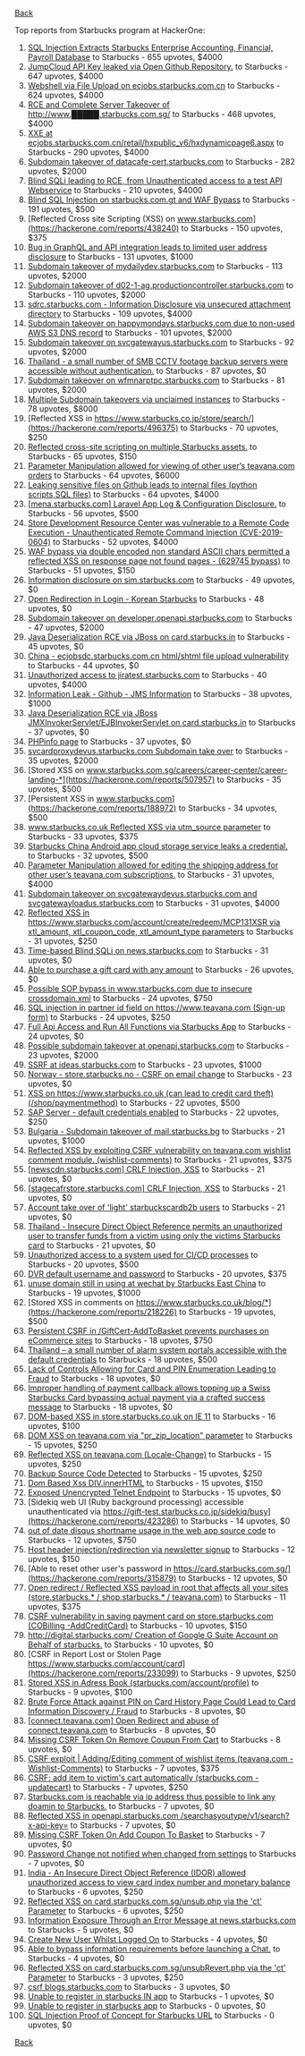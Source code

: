 [Back](../README.md)

Top reports from Starbucks program at HackerOne:

1. [SQL Injection Extracts Starbucks Enterprise Accounting, Financial, Payroll Database](https://hackerone.com/reports/531051) to Starbucks - 655 upvotes, $4000
2. [JumpCloud API Key leaked via Open Github Repository.](https://hackerone.com/reports/716292) to Starbucks - 647 upvotes, $4000
3. [Webshell via File Upload on ecjobs.starbucks.com.cn](https://hackerone.com/reports/506646) to Starbucks - 624 upvotes, $4000
4. [RCE and Complete Server Takeover of http://www.█████.starbucks.com.sg/](https://hackerone.com/reports/502758) to Starbucks - 468 upvotes, $4000
5. [XXE at ecjobs.starbucks.com.cn/retail/hxpublic_v6/hxdynamicpage6.aspx](https://hackerone.com/reports/500515) to Starbucks - 290 upvotes, $4000
6. [Subdomain takeover of datacafe-cert.starbucks.com](https://hackerone.com/reports/665398) to Starbucks - 282 upvotes, $2000
7. [Blind SQLi leading to RCE, from Unauthenticated access to a test API Webservice](https://hackerone.com/reports/592400) to Starbucks - 210 upvotes, $4000
8. [Blind SQL Injection on starbucks.com.gt and WAF Bypass](https://hackerone.com/reports/549355) to Starbucks - 191 upvotes, $500
9. [Reflected Cross site Scripting (XSS) on www.starbucks.com](https://hackerone.com/reports/438240) to Starbucks - 150 upvotes, $375
10. [Bug in GraphQL and API integration leads to limited user address disclosure](https://hackerone.com/reports/473742) to Starbucks - 131 upvotes, $1000
11. [Subdomain takeover of mydailydev.starbucks.com](https://hackerone.com/reports/570651) to Starbucks - 113 upvotes, $2000
12. [Subdomain takeover of d02-1-ag.productioncontroller.starbucks.com](https://hackerone.com/reports/661751) to Starbucks - 110 upvotes, $2000
13. [sdrc.starbucks.com - Information Disclosure via unsecured attachment directory](https://hackerone.com/reports/769016) to Starbucks - 109 upvotes, $4000
14. [Subdomain takeover on happymondays.starbucks.com due to non-used AWS S3 DNS record](https://hackerone.com/reports/186766) to Starbucks - 101 upvotes, $2000
15. [Subdomain takeover on svcgatewayus.starbucks.com](https://hackerone.com/reports/325336) to Starbucks - 92 upvotes, $2000
16. [Thailand - a small number of SMB CCTV footage backup servers were accessible without authentication.](https://hackerone.com/reports/417360) to Starbucks - 87 upvotes, $0
17. [Subdomain takeover on wfmnarptpc.starbucks.com](https://hackerone.com/reports/388622) to Starbucks - 81 upvotes, $2000
18. [Multiple Subdomain takeovers via unclaimed instances](https://hackerone.com/reports/276269) to Starbucks - 78 upvotes, $8000
19. [Reflected XSS in https://www.starbucks.co.jp/store/search/](https://hackerone.com/reports/496375) to Starbucks - 70 upvotes, $250
20. [Reflected cross-site scripting on multiple Starbucks assets.](https://hackerone.com/reports/629745) to Starbucks - 65 upvotes, $150
21. [Parameter Manipulation allowed for viewing of other user’s teavana.com orders](https://hackerone.com/reports/141090) to Starbucks - 64 upvotes, $6000
22. [Leaking sensitive files on Github leads to internal files (python scripts,SQL files)](https://hackerone.com/reports/301831) to Starbucks - 64 upvotes, $4000
23. [[mena.starbucks.com] Laravel App Log &amp; Configuration Disclosure.](https://hackerone.com/reports/401098) to Starbucks - 56 upvotes, $500
24. [Store Development Resource Center was vulnerable to a Remote Code Execution - Unauthenticated Remote Command Injection (CVE-2019-0604)](https://hackerone.com/reports/536134) to Starbucks - 52 upvotes, $4000
25. [WAF bypass via double encoded non standard ASCII chars permitted a reflected XSS on response page not found pages - (629745 bypass)](https://hackerone.com/reports/716761) to Starbucks - 51 upvotes, $150
26. [Information disclosure on sim.starbucks.com](https://hackerone.com/reports/632808) to Starbucks - 49 upvotes, $0
27. [Open Redirection in Login - Korean Starbucks](https://hackerone.com/reports/380939) to Starbucks - 48 upvotes, $0
28. [Subdomain takeover on developer.openapi.starbucks.com](https://hackerone.com/reports/275714) to Starbucks - 47 upvotes, $2000
29. [Java Deserialization RCE via JBoss on card.starbucks.in](https://hackerone.com/reports/221294) to Starbucks - 45 upvotes, $0
30. [China - ecjobsdc.starbucks.com.cn html/shtml file upload vulnerability](https://hackerone.com/reports/412481) to Starbucks - 44 upvotes, $0
31. [Unauthorized access to jiratest.starbucks.com](https://hackerone.com/reports/332586) to Starbucks - 40 upvotes, $4000
32. [Information Leak - Github - JMS Information](https://hackerone.com/reports/360811) to Starbucks - 38 upvotes, $1000
33. [Java Deserialization RCE via JBoss JMXInvokerServlet/EJBInvokerServlet on card.starbucks.in](https://hackerone.com/reports/153026) to Starbucks - 37 upvotes, $0
34. [PHPinfo page](https://hackerone.com/reports/367050) to Starbucks - 37 upvotes, $0
35. [svcardproxydevus.starbucks.com Subdomain take over](https://hackerone.com/reports/380158) to Starbucks - 35 upvotes, $2000
36. [Stored XSS on www.starbucks.com.sg/careers/career-center/career-landing-*](https://hackerone.com/reports/507957) to Starbucks - 35 upvotes, $500
37. [Persistent XSS in www.starbucks.com](https://hackerone.com/reports/188972) to Starbucks - 34 upvotes, $500
38. [www.starbucks.co.uk Reflected XSS via utm_source parameter](https://hackerone.com/reports/140616) to Starbucks - 33 upvotes, $375
39. [Starbucks China Android app cloud storage service leaks a credential.](https://hackerone.com/reports/440629) to Starbucks - 32 upvotes, $500
40. [Parameter Manipulation allowed for editing the shipping address for other user’s teavana.com subscriptions.](https://hackerone.com/reports/141120) to Starbucks - 31 upvotes, $4000
41. [Subdomain takeover on svcgatewaydevus.starbucks.com and svcgatewayloadus.starbucks.com](https://hackerone.com/reports/383564) to Starbucks - 31 upvotes, $4000
42. [Reflected XSS in https://www.starbucks.com/account/create/redeem/MCP131XSR via xtl_amount, xtl_coupon_code, xtl_amount_type parameters](https://hackerone.com/reports/531042) to Starbucks - 31 upvotes, $250
43. [Time-based Blind SQLi on news.starbucks.com](https://hackerone.com/reports/198292) to Starbucks - 31 upvotes, $0
44. [Able to purchase a gift card with any amount](https://hackerone.com/reports/316789) to Starbucks - 26 upvotes, $0
45. [Possible SOP bypass in www.starbucks.com due to insecure crossdomain.xml](https://hackerone.com/reports/244504) to Starbucks - 24 upvotes, $750
46. [SQL injection in partner id field on https://www.teavana.com (Sign-up form)](https://hackerone.com/reports/269279) to Starbucks - 24 upvotes, $250
47. [Full Api Access and Run All Functions via Starbucks App](https://hackerone.com/reports/232650) to Starbucks - 24 upvotes, $0
48. [Possible subdomain takeover at openapi.starbucks.com](https://hackerone.com/reports/241503) to Starbucks - 23 upvotes, $2000
49. [SSRF at ideas.starbucks.com](https://hackerone.com/reports/500468) to Starbucks - 23 upvotes, $1000
50. [Norway - store.starbucks.no - CSRF on email change](https://hackerone.com/reports/718852) to Starbucks - 23 upvotes, $0
51. [XSS on https://www.starbucks.co.uk (can lead to credit card theft) (/shop/paymentmethod)](https://hackerone.com/reports/227486) to Starbucks - 22 upvotes, $500
52. [SAP Server - default credentials enabled](https://hackerone.com/reports/195163) to Starbucks - 22 upvotes, $250
53. [Bulgaria - Subdomain takeover of mail.starbucks.bg](https://hackerone.com/reports/736863) to Starbucks - 21 upvotes, $1000
54. [Reflected XSS by exploiting CSRF vulnerability on teavana.com wishlist comment module. (wishlist-comments)](https://hackerone.com/reports/177508) to Starbucks - 21 upvotes, $375
55. [[newscdn.starbucks.com] CRLF Injection, XSS](https://hackerone.com/reports/192749) to Starbucks - 21 upvotes, $0
56. [[stagecafrstore.starbucks.com] CRLF Injection, XSS](https://hackerone.com/reports/192667) to Starbucks - 21 upvotes, $0
57. [Account take over of 'light' starbuckscardb2b users](https://hackerone.com/reports/767829) to Starbucks - 21 upvotes, $0
58. [Thailand - Insecure Direct Object Reference permits an unauthorized user to transfer funds from a victim using only the victims Starbucks card](https://hackerone.com/reports/766437) to Starbucks - 21 upvotes, $0
59. [Unauthorized access to a system used for CI/CD processes](https://hackerone.com/reports/410475) to Starbucks - 20 upvotes, $500
60. [DVR default username and password](https://hackerone.com/reports/398797) to Starbucks - 20 upvotes, $375
61. [unuse domain still in using at wechat by Starbucks East China](https://hackerone.com/reports/471265) to Starbucks - 19 upvotes, $1000
62. [Stored XSS in comments on https://www.starbucks.co.uk/blog/*](https://hackerone.com/reports/218226) to Starbucks - 19 upvotes, $500
63. [Persistent CSRF in /GiftCert-AddToBasket prevents purchases on eCommerce sites](https://hackerone.com/reports/206319) to Starbucks - 18 upvotes, $750
64. [Thailand – a small number of alarm system portals accessible with the default credentials](https://hackerone.com/reports/406486) to Starbucks - 18 upvotes, $500
65. [Lack of Controls Allowing for Card and PIN Enumeration Leading to Fraud](https://hackerone.com/reports/198494) to Starbucks - 18 upvotes, $0
66. [Improper handling of payment callback allows topping up a Swiss Starbucks Card bypassing actual payment via a crafted success message](https://hackerone.com/reports/682617) to Starbucks - 18 upvotes, $0
67. [DOM-based XSS in store.starbucks.co.uk on IE 11](https://hackerone.com/reports/241619) to Starbucks - 16 upvotes, $100
68. [DOM XSS on teavana.com via "pr_zip_location" parameter](https://hackerone.com/reports/209736) to Starbucks - 15 upvotes, $250
69. [Reflected XSS on teavana.com (Locale-Change)](https://hackerone.com/reports/190798) to Starbucks - 15 upvotes, $250
70. [Backup Source Code Detected](https://hackerone.com/reports/389454) to Starbucks - 15 upvotes, $250
71. [Dom Based Xss DIV.innerHTML](https://hackerone.com/reports/188185) to Starbucks - 15 upvotes, $150
72. [Exposed Unencrypted Telnet Endpoint](https://hackerone.com/reports/194454) to Starbucks - 15 upvotes, $0
73. [Sidekiq web UI (Ruby background processing) accessible unauthenticated via https://gift-test.starbucks.co.jp/sidekiq/busy](https://hackerone.com/reports/423286) to Starbucks - 14 upvotes, $0
74. [out of date disqus shortname usage in the web app source code](https://hackerone.com/reports/172780) to Starbucks - 12 upvotes, $750
75. [Host header injection/redirection via newsletter signup](https://hackerone.com/reports/229498) to Starbucks - 12 upvotes, $150
76. [Able to reset other user's password in https://card.starbucks.com.sg/](https://hackerone.com/reports/315879) to Starbucks - 12 upvotes, $0
77. [Open redirect / Reflected XSS payload in root that affects all your sites (store.starbucks.* / shop.starbucks.* / teavana.com)](https://hackerone.com/reports/196846) to Starbucks - 11 upvotes, $375
78. [CSRF vulnerability in saving payment card on store.starbucks.com (COBilling -AddCreditCard)](https://hackerone.com/reports/177635) to Starbucks - 10 upvotes, $150
79. [http://digital.starbucks.com/ Creation of Google G Suite Account on Behalf of starbucks.](https://hackerone.com/reports/191179) to Starbucks - 10 upvotes, $0
80. [CSRF in Report Lost or Stolen Page https://www.starbucks.com/account/card](https://hackerone.com/reports/233099) to Starbucks - 9 upvotes, $250
81. [Stored XSS in Adress Book (starbucks.com/account/profile)](https://hackerone.com/reports/186554) to Starbucks - 9 upvotes, $100
82. [Brute Force Attack against PIN on Card History Page Could Lead to Card Information Discovery / Fraud](https://hackerone.com/reports/194318) to Starbucks - 8 upvotes, $0
83. [[connect.teavana.com] Open Redirect and abuse of connect.teavana.com](https://hackerone.com/reports/217430) to Starbucks - 8 upvotes, $0
84. [Missing CSRF Token On Remove Coupun From Cart](https://hackerone.com/reports/227726) to Starbucks - 8 upvotes, $0
85. [CSRF exploit | Adding/Editing comment of wishlist items (teavana.com - Wishlist-Comments)](https://hackerone.com/reports/177639) to Starbucks - 7 upvotes, $375
86. [CSRF: add item to victim's cart automatically (starbucks.com - updatecart)](https://hackerone.com/reports/177472) to Starbucks - 7 upvotes, $250
87. [Starbucks.com is reachable via ip address thus possible to link any doamin to Starbucks.](https://hackerone.com/reports/197585) to Starbucks - 7 upvotes, $0
88. [Reflected XSS in openapi.starbucks.com /searchasyoutype/v1/search?x-api-key=](https://hackerone.com/reports/213190) to Starbucks - 7 upvotes, $0
89. [Missing CSRF Token On Add Coupon To Basket](https://hackerone.com/reports/227725) to Starbucks - 7 upvotes, $0
90. [Password Change not notified when changed from settings](https://hackerone.com/reports/242846) to Starbucks - 7 upvotes, $0
91. [India - An Insecure Direct Object Reference (IDOR) allowed unauthorized access to view card index number and monetary balance](https://hackerone.com/reports/701160) to Starbucks - 6 upvotes, $250
92. [Reflected XSS on card.starbucks.com.sg/unsub.php via the 'ct' Parameter](https://hackerone.com/reports/540399) to Starbucks - 6 upvotes, $250
93. [Information Exposure Through an Error Message at news.starbucks.com](https://hackerone.com/reports/482707) to Starbucks - 5 upvotes, $0
94. [Create New User Whilst Logged On](https://hackerone.com/reports/193478) to Starbucks - 4 upvotes, $0
95. [Able to bypass information requirements before launching a Chat.](https://hackerone.com/reports/450882) to Starbucks - 4 upvotes, $0
96. [Reflected XSS on card.starbucks.com.sg/unsubRevert.php via the 'ct' Parameter](https://hackerone.com/reports/541199) to Starbucks - 3 upvotes, $250
97. [csrf blogs.starbucks.com](https://hackerone.com/reports/198470) to Starbucks - 3 upvotes, $0
98. [Unable to register in starbucks IN app](https://hackerone.com/reports/212015) to Starbucks - 1 upvotes, $0
99. [Unable to register in starbucks app](https://hackerone.com/reports/236276) to Starbucks - 0 upvotes, $0
100. [SQL Injection Proof of Concept for Starbucks URL](https://hackerone.com/reports/360539) to Starbucks - 0 upvotes, $0


[Back](../README.md)